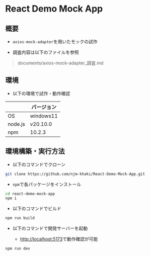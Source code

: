 # React Demo Mock App

## 概要

- `axios-mock-adapter`を用いたモックの試作

- 調査内容は以下のファイルを参照

> documents/axios-mock-adapter_調査.md

## 環境

- 以下の環境で試作・動作確認

||バージョン|
|--|--|
|OS|windows11|
|node.js|v20.10.0|
|npm|10.2.3|

## 環境構築・実行方法

- 以下のコマンドでクローン

```bash
git clone https://github.com/njm-khaki/React-Demo-Mock-App.git
```

- `npm`で各パッケージをインストール

```bash
cd react-demo-mock-app
npm i
```

- 以下のコマンドでビルド

```bash
npm run build
```

- 以下のコマンドで開発サーバーを起動

  - <http://localhost:5173>で動作確認が可能

```bash
npm run dev
```
